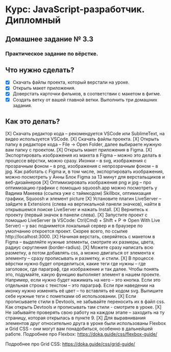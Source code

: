 # Курс: JavaScript-разработчик. Дипломный

## Домашнее задание № 3.3

### Практическое задание по вёрстке.

## Что нужно сделать?
- [x] Скачать файлы проекта, который верстали на уроке.
- [X] Открыть макет приложения.
- [X] Доверстать карточки фильмов, в соответствии с макетом в фигме.
- [X] Создать ветку от вашей главной ветки. Выполнить три домашних задания.

## Как это делать?
[X] Скачать редактор кода – рекомендуется VSCode или SublimeText, на видео используется VSCode.
[X] Скачать файлы проекта.
[X] Открыть папку в редакторе кода – File -> Open Folder, далее выбираете нужную вам папку с проектом.
[X] Открыть макет приложения в Figma.
[X] Экспортировать изображения из макета в Figma – можно это делать в процессе вёрстки, можно сразу. Иконки – в svg, изображения с прозрачным фоном – в png, изображения с непрозрачным фоном – в jpg.
Как работать с Figma и, в том числе, экспортировать изображения, можно посмотреть у Анны Блок
Figma за 13 минут для верстальщиков и веб-дизайнеров 
[X] Оптимизировать изображения png и jpg – про оптимизацию графики с помощью squoosh.app можно посмотреть у Вадима Макеева (ссылка уже с таймкодом)
Skillbox, оптимизация графики, Squoosh и элемент picture
[X] Установите плагин LiveServer – зайдите в Extensions (слева на вертикальной панели значков), найти в открывшемся поиске LiveServer и нажать Install.
[X] Вернитесь к проекту (первый значок в панели слева).
[X] Запустите проект с помощью LiveServer
(в VSCode: Ctrl(Cmd) + Shift + P => Open With Live Server) – у вас поднимется локальный сервер и в браузере по умолчанию откроется проект. Скорее всего, по ссылке http://localhost:3000.
[X] Начиная верстать, сверяйтесь с макетом в Figma – выделяйте нужные элементы, смотрите их размеры, цвета, радиус скругления (border-radius).
[X] Можете сразу написать всю разметку, а потом добавлять css, а можно двигаться от элемента к элементу – сразу прописывать и разметку, и стили.
[X] В процессе вёрстки нужно будет определиться, какие теги где нужны – где заголовок, где параграф, где изображение и так далее. Чтобы понять это, подумайте, какую функцию выполняет элемент в нашем проекте. Например, если нужно будет нажимать на него –  это кнопка. Если это отдельная строка с текстом – это параграф. Если при наведении на иконку нужно изменять её цвет – то вставлять её кодом svg. Выпишите себе нужные теги с пометками об использовании.
[X] Если прописываете стили в Devtools, не забывайте переносить их в файл css.
Как открыть Devtools и прописывать там стили - смотрите в уроке.
[X] Не забывайте проверять свою работу на каждом этапе – заходить на ту страницу, которая открылась в пункте 9.
[X] Для выравнивания элементов друг относительно друга в уроке были использованы Flexbox и Grid CSS – они могут вам понадобиться, особенно в дальнейшей работе.
Подробнее про Flexbox: https://doka.guide/css/flexbox-guide/

Подробнее про Grid CSS: https://doka.guide/css/grid-guide/ 